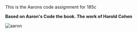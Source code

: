 This is the Aarons code assignment for 185c

<b> Based on Aaron's Code the book. The work of Harold Cohen </b>


![aaron](http://imgur.com/axQXvO)
